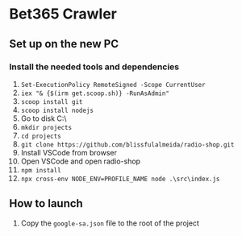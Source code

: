 # Bet365 Crawler

## Set up on the new PC

### Install the needed tools and dependencies
1. `Set-ExecutionPolicy RemoteSigned -Scope CurrentUser`
2. `iex "& {$(irm get.scoop.sh)} -RunAsAdmin"`
3. `scoop install git`
4. `scoop install nodejs`
5. Go to disk C:\\
5. `mkdir projects`
6. `cd projects`
7. `git clone https://github.com/blissfulalmeida/radio-shop.git`
8. Install VSCode from browser
9. Open VSCode and open radio-shop
10. `npm install`
11. `npx cross-env NODE_ENV=PROFILE_NAME node .\src\index.js`

## How to launch

1. Copy the `google-sa.json` file to the root of the project
